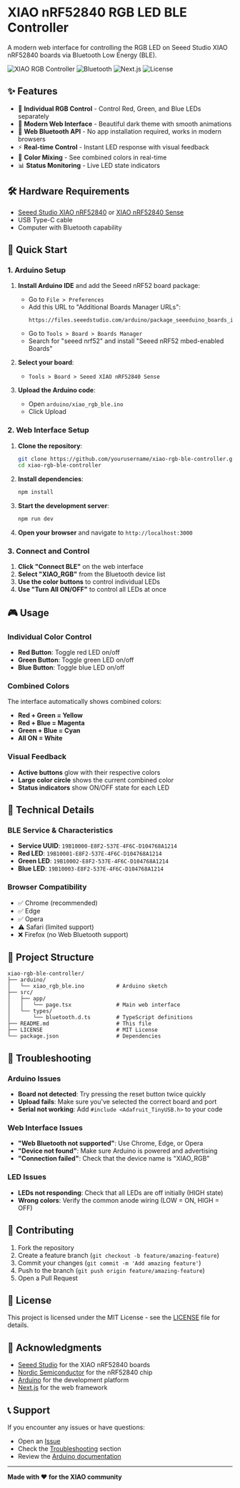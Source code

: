 # XIAO nRF52840 RGB LED BLE Controller

A modern web interface for controlling the RGB LED on Seeed Studio XIAO nRF52840 boards via Bluetooth Low Energy (BLE).

![XIAO RGB Controller](https://img.shields.io/badge/XIAO-nRF52840-blue?style=for-the-badge&logo=arduino)
![Bluetooth](https://img.shields.io/badge/Bluetooth-BLE-blue?style=for-the-badge&logo=bluetooth)
![Next.js](https://img.shields.io/badge/Next.js-13-black?style=for-the-badge&logo=next.js)
![License](https://img.shields.io/badge/License-MIT-green?style=for-the-badge)

## ✨ Features

- 🌈 **Individual RGB Control** - Control Red, Green, and Blue LEDs separately
- 📱 **Modern Web Interface** - Beautiful dark theme with smooth animations
- 🔗 **Web Bluetooth API** - No app installation required, works in modern browsers
- ⚡ **Real-time Control** - Instant LED response with visual feedback
- 🎨 **Color Mixing** - See combined colors in real-time
- 📊 **Status Monitoring** - Live LED state indicators

## 🛠 Hardware Requirements

- [Seeed Studio XIAO nRF52840](https://www.seeedstudio.com/XIAO-BLE-Sense-nRF52840-p-5253.html) or [XIAO nRF52840 Sense](https://www.seeedstudio.com/XIAO-BLE-Sense-nRF52840-p-5253.html)
- USB Type-C cable
- Computer with Bluetooth capability

## 🚀 Quick Start

### 1. Arduino Setup

1. **Install Arduino IDE** and add the Seeed nRF52 board package:
   - Go to `File > Preferences`
   - Add this URL to "Additional Boards Manager URLs":
     ```
     https://files.seeedstudio.com/arduino/package_seeeduino_boards_index.json
     ```
   - Go to `Tools > Board > Boards Manager`
   - Search for "seeed nrf52" and install "Seeed nRF52 mbed-enabled Boards"

2. **Select your board**:
   - `Tools > Board > Seeed XIAO nRF52840 Sense`

3. **Upload the Arduino code**:
   - Open `arduino/xiao_rgb_ble.ino`
   - Click Upload

### 2. Web Interface Setup

1. **Clone the repository**:
   ```bash
   git clone https://github.com/yourusername/xiao-rgb-ble-controller.git
   cd xiao-rgb-ble-controller
   ```

2. **Install dependencies**:
   ```bash
   npm install
   ```

3. **Start the development server**:
   ```bash
   npm run dev
   ```

4. **Open your browser** and navigate to `http://localhost:3000`

### 3. Connect and Control

1. **Click "Connect BLE"** on the web interface
2. **Select "XIAO_RGB"** from the Bluetooth device list
3. **Use the color buttons** to control individual LEDs
4. **Use "Turn All ON/OFF"** to control all LEDs at once

## 🎮 Usage

### Individual Color Control
- **Red Button**: Toggle red LED on/off
- **Green Button**: Toggle green LED on/off  
- **Blue Button**: Toggle blue LED on/off

### Combined Colors
The interface automatically shows combined colors:
- **Red + Green = Yellow**
- **Red + Blue = Magenta**
- **Green + Blue = Cyan**
- **All ON = White**

### Visual Feedback
- **Active buttons** glow with their respective colors
- **Large color circle** shows the current combined color
- **Status indicators** show ON/OFF state for each LED

## 🔧 Technical Details

### BLE Service & Characteristics
- **Service UUID**: `19B10000-E8F2-537E-4F6C-D104768A1214`
- **Red LED**: `19B10001-E8F2-537E-4F6C-D104768A1214`
- **Green LED**: `19B10002-E8F2-537E-4F6C-D104768A1214`
- **Blue LED**: `19B10003-E8F2-537E-4F6C-D104768A1214`

### Browser Compatibility
- ✅ Chrome (recommended)
- ✅ Edge
- ✅ Opera
- ⚠️ Safari (limited support)
- ❌ Firefox (no Web Bluetooth support)

## 📁 Project Structure

```
xiao-rgb-ble-controller/
├── arduino/
│   └── xiao_rgb_ble.ino          # Arduino sketch
├── src/
│   ├── app/
│   │   └── page.tsx              # Main web interface
│   └── types/
│       └── bluetooth.d.ts        # TypeScript definitions
├── README.md                     # This file
├── LICENSE                       # MIT License
└── package.json                  # Dependencies
```

## 🐛 Troubleshooting

### Arduino Issues
- **Board not detected**: Try pressing the reset button twice quickly
- **Upload fails**: Make sure you've selected the correct board and port
- **Serial not working**: Add `#include <Adafruit_TinyUSB.h>` to your code

### Web Interface Issues
- **"Web Bluetooth not supported"**: Use Chrome, Edge, or Opera
- **"Device not found"**: Make sure Arduino is powered and advertising
- **"Connection failed"**: Check that the device name is "XIAO_RGB"

### LED Issues
- **LEDs not responding**: Check that all LEDs are off initially (HIGH state)
- **Wrong colors**: Verify the common anode wiring (LOW = ON, HIGH = OFF)

## 🤝 Contributing

1. Fork the repository
2. Create a feature branch (`git checkout -b feature/amazing-feature`)
3. Commit your changes (`git commit -m 'Add amazing feature'`)
4. Push to the branch (`git push origin feature/amazing-feature`)
5. Open a Pull Request

## 📄 License

This project is licensed under the MIT License - see the [LICENSE](LICENSE) file for details.

## 🙏 Acknowledgments

- [Seeed Studio](https://www.seeedstudio.com/) for the XIAO nRF52840 boards
- [Nordic Semiconductor](https://www.nordicsemi.com/) for the nRF52840 chip
- [Arduino](https://www.arduino.cc/) for the development platform
- [Next.js](https://nextjs.org/) for the web framework

## 📞 Support

If you encounter any issues or have questions:
- Open an [Issue](https://github.com/yourusername/xiao-rgb-ble-controller/issues)
- Check the [Troubleshooting](#-troubleshooting) section
- Review the [Arduino documentation](https://docs.seeedstudio.com/xiao-ble-sense/)

---

**Made with ❤️ for the XIAO community**
